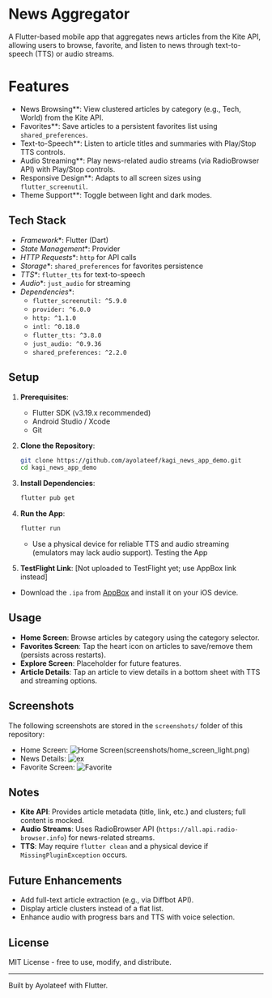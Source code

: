 # News Aggregator

A Flutter-based mobile app that aggregates news articles from the Kite API, allowing users to browse, favorite, and listen to news through text-to-speech (TTS) or audio streams.

# Features
- News Browsing**: View clustered articles by category (e.g., Tech, World) from the Kite API.
- Favorites**: Save articles to a persistent favorites list using `shared_preferences`.
- Text-to-Speech**: Listen to article titles and summaries with Play/Stop TTS controls.
- Audio Streaming**: Play news-related audio streams (via RadioBrowser API) with Play/Stop controls.
- Responsive Design**: Adapts to all screen sizes using `flutter_screenutil`.
- Theme Support**: Toggle between light and dark modes.

## Tech Stack
- *Framework**: Flutter (Dart)
- *State Management**: Provider
- *HTTP Requests**: `http` for API calls
- *Storage**: `shared_preferences` for favorites persistence
- *TTS**: `flutter_tts` for text-to-speech
- *Audio**: `just_audio` for streaming
- *Dependencies**:
    - `flutter_screenutil: ^5.9.0`
    - `provider: ^6.0.0`
    - `http: ^1.1.0`
    - `intl: ^0.18.0`
    - `flutter_tts: ^3.8.0`
    - `just_audio: ^0.9.36`
    - `shared_preferences: ^2.2.0`

## Setup
1. **Prerequisites**:
    - Flutter SDK (v3.19.x recommended)
    - Android Studio / Xcode
    - Git

2. **Clone the Repository**:
   ```bash
   git clone https://github.com/ayolateef/kagi_news_app_demo.git
   cd kagi_news_app_demo
   ```

3. **Install Dependencies**:
   ```bash
   flutter pub get
   ```

4. **Run the App**:
   ```bash
   flutter run
   ```
    - Use a physical device for reliable TTS and audio streaming (emulators may lack audio support).
      Testing the App

5.  **TestFlight Link**: [Not uploaded to TestFlight yet; use AppBox link instead]
- Download the `.ipa` from [AppBox](https://appbox.me/fgcodv31) and install it on your iOS device.


## Usage
- **Home Screen**: Browse articles by category using the category selector.
- **Favorites Screen**: Tap the heart icon on articles to save/remove them (persists across restarts).
- **Explore Screen**: Placeholder for future features.
- **Article Details**: Tap an article to view details in a bottom sheet with TTS and streaming options.
## Screenshots
The following screenshots are stored in the `screenshots/` folder of this repository:
- Home Screen:
  ![Home Screen](screenshots/home_screen_dark.png)(screenshots/home_screen_light.png)
- News Details:
  ![ex](screenshots/news_details.png)
- Favorite Screen:
  ![Favorite](screenshots/favorite_screen.png)


## Notes
- **Kite API**: Provides article metadata (title, link, etc.) and clusters; full content is mocked.
- **Audio Streams**: Uses RadioBrowser API (`https://all.api.radio-browser.info`) for news-related streams.
- **TTS**: May require `flutter clean` and a physical device if `MissingPluginException` occurs.

## Future Enhancements
- Add full-text article extraction (e.g., via Diffbot API).
- Display article clusters instead of a flat list.
- Enhance audio with progress bars and TTS with voice selection.

## License
MIT License - free to use, modify, and distribute.

---

Built by Ayolateef with Flutter.